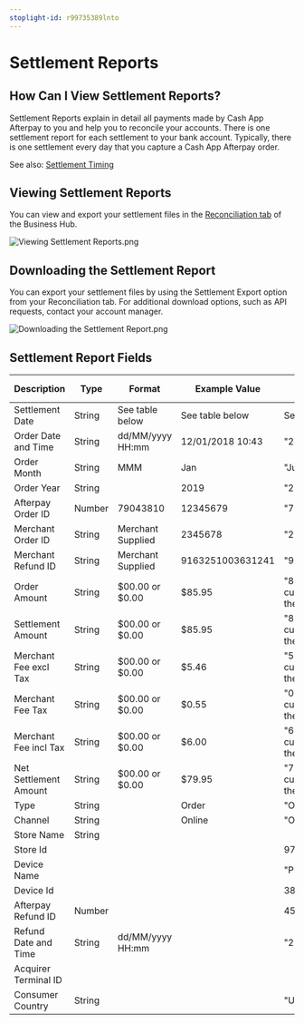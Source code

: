 ```yaml
---
stoplight-id: r99735389lnto
---
```

# Settlement Reports

**How Can I View Settlement Reports?**
---

Settlement Reports explain in detail all payments made by Cash App Afterpay to you and help you to reconcile your accounts. There is one settlement report for each settlement to your bank account. Typically, there is one settlement every day that you capture a Cash App Afterpay order.

See also: [Settlement Timing](Getting-Paid.md)

## Viewing Settlement Reports

You can view and export your settlement files in the [Reconciliation tab](https://hub.us.afterpay.com/us) of the Business Hub.

<!-- 
focus: false 
-->
![Viewing Settlement Reports.png](<../../assets/images/Viewing Settlement Reports-3.png>)

## Downloading the Settlement Report

You can export your settlement files by using the Settlement Export option from your Reconciliation tab. For additional download options, such as API requests, contact your account manager.

<!-- 
focus: false 
-->
![Downloading the Settlement Report.png](<../../assets/images/Downloading the Settlement Report-3.png>)

## Settlement Report Fields
|Description|	Type|	Format|	Example Value| Displayed in CSV Format |
|--|--|--|--|--
|Settlement Date|	String|	See table below|	See table below	|See table below|
|Order Date and Time	|String	|dd/MM/yyyy HH:mm	|12/01/2018 10:43	|"24/06/2019 22:56"|
|Order Month	|String|	MMM	|Jan|	"Jun"|
|Order Year|	String|	|	2019|	"2019"|
|Afterpay Order ID|	Number	|79043810	|12345679	|"79169085"|
|Merchant Order ID|	String|	Merchant Supplied	|2345678	|"2345678"|
|Merchant Refund ID	|String	|Merchant Supplied	|9163251003631241	|"9163251003631241"|
|Order Amount	|String|	$00.00 or $0.00	|$85.95	|"85.95" - with the currency symbol before the number|
|Settlement Amount|	String|	$00.00 or $0.00	|$85.95	|"85.95" - with the currency symbol before the number|
|Merchant Fee excl Tax	|String|	$00.00 or $0.00|	$5.46|	"5.46" - with the currency symbol before the number|
|Merchant Fee Tax	|String|	$00.00 or $0.00	|$0.55|	"0.55" - with the currency symbol before the number|
|Merchant Fee incl Tax	|String	|$00.00 or $0.00|	$6.00|	"6.00" - with the currency symbol before the number|
|Net Settlement Amount	|String|	$00.00 or $0.00|	$79.95|	"79.95" - with the currency symbol before the number|
|Type | String|	|	Order|	"Order"|
|Channel | String | | Online | "Online" |
|Store Name	|String| | |	|
|Store Id	|		| |	 | 9756|
|Device Name	|		| |	 |	"POS251"|
|Device Id	|		| |	 |38301|
|Afterpay Refund ID	|Number				| |	 |4561545|
|Refund Date and Time	|String	|dd/MM/yyyy HH:mm|	|	"24/06/2019 18:43"|
|Acquirer Terminal ID		|		||||
|Consumer Country |String|		| |"US"|
